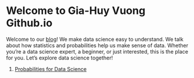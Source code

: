# Welcome to Gia-Huy Vuong Github.io
Welcome to our [blog](https://cubist38.github.io)! We make data science easy to understand. We talk about how statistics and probabilities help us make sense of data. Whether you’re a data science expert, a beginner, or just interested, this is the place for you. Let’s explore data science together!
1. [Probabilities for Data Science](https://cubist38.github.io/index.html)